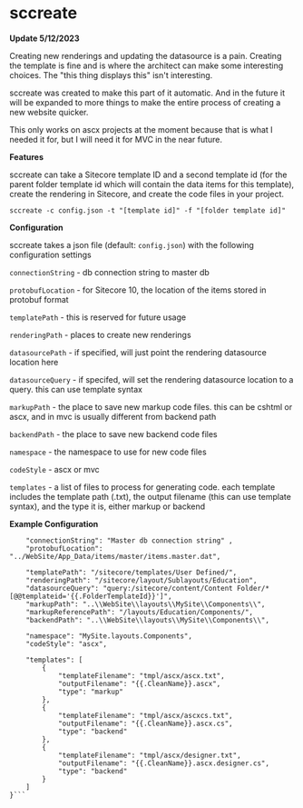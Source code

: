 # sccreate


**Update 5/12/2023**

Creating new renderings and updating the datasource is a pain. Creating the template is fine and is where the architect can make some interesting choices. The "this thing displays this" isn't interesting.

sccreate was created to make this part of it automatic. And in the future it will be expanded to more things to make the entire process of creating a new website quicker.

This only works on ascx projects at the moment because that is what I needed it for, but I will need it for MVC in the near future.

**Features**

sccreate can take a Sitecore template ID and a second template id (for the parent folder template id which will contain the data items for this template), create the rendering in Sitecore, and create the code files in your project.

`sccreate -c config.json -t "[template id]" -f "[folder template id]"`

**Configuration**

sccreate takes a json file (default: `config.json`) with the following configuration settings

`connectionString` - db connection string to master db

`protobufLocation` - for Sitecore 10, the location of the items stored in protobuf format

`templatePath` - this is reserved for future usage

`renderingPath` - places to create new renderings

`datasourcePath` - if specified, will just point the rendering datasource location here

`datasourceQuery` - if specifed, will set the rendering datasource location to a query. this can use template syntax

`markupPath` - the place to save new markup code files. this can be cshtml or ascx, and in mvc is usually different from backend path

`backendPath` - the place to save new backend code files

`namespace` - the namespace to use for new code files

`codeStyle` - ascx or mvc

`templates` - a list of files to process for generating code. each template includes the template path (.txt), the output filename (this can use template syntax), and the type it is, either markup or backend

**Example Configuration**

```{ 
    "connectionString": "Master db connection string" ,
    "protobufLocation": "../WebSite/App_Data/items/master/items.master.dat",

    "templatePath": "/sitecore/templates/User Defined/",
    "renderingPath": "/sitecore/layout/Sublayouts/Education",
    "datasourceQuery": "query:/sitecore/content/Content Folder/*[@@templateid='{{.FolderTemplateId}}']",
    "markupPath": "..\\WebSite\\layouts\\MySite\\Components\\",
    "markupReferencePath": "/layouts/Education/Components/",
    "backendPath": "..\\WebSite\\layouts\\MySite\\Components\\",

    "namespace": "MySite.layouts.Components",
    "codeStyle": "ascx",

    "templates": [
        {
            "templateFilename": "tmpl/ascx/ascx.txt",
            "outputFilename": "{{.CleanName}}.ascx",
            "type": "markup"
        },
        {
            "templateFilename": "tmpl/ascx/ascxcs.txt",
            "outputFilename": "{{.CleanName}}.ascx.cs",
            "type": "backend"
        },
        {
            "templateFilename": "tmpl/ascx/designer.txt",
            "outputFilename": "{{.CleanName}}.ascx.designer.cs",
            "type": "backend"
        }
    ]
}```
